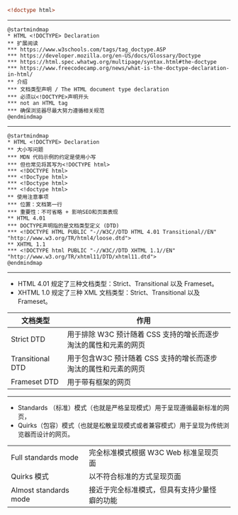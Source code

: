 ```html
<!doctype html>
```

---

```plantuml
@startmindmap
* HTML <!DOCTYPE> Declaration
** 扩展阅读
*** https://www.w3schools.com/tags/tag_doctype.ASP
*** https://developer.mozilla.org/en-US/docs/Glossary/Doctype
*** https://html.spec.whatwg.org/multipage/syntax.html#the-doctype
*** https://www.freecodecamp.org/news/what-is-the-doctype-declaration-in-html/
** 介绍
*** 文档类型声明 / The HTML document type declaration
*** 必须以<!DOCTYPE>声明开头
*** not an HTML tag
*** 确保浏览器尽最大努力遵循相关规范
@endmindmap
```

---

```plantuml
@startmindmap
* HTML <!DOCTYPE> Declaration
** 大小写问题
*** MDN 代码示例的约定是使用小写
*** 但也常见将其写为<!DOCTYPE html>
*** <!DOCTYPE html>
*** <!DocType html>
*** <!Doctype html>
*** <!doctype html>
** 使用注意事项
*** 位置：文档第一行
*** 重要性：不可省略 + 影响SEO和页面表现
** HTML 4.01
*** DOCTYPE声明指的是文档类型定义 (DTD)
*** <!DOCTYPE HTML PUBLIC "-//W3C//DTD HTML 4.01 Transitional//EN" "http://www.w3.org/TR/html4/loose.dtd">
** XHTML 1.1
*** <!DOCTYPE html PUBLIC "-//W3C//DTD XHTML 1.1//EN" "http://www.w3.org/TR/xhtml11/DTD/xhtml11.dtd">
@endmindmap

```

---

- HTML 4.01 规定了三种文档类型：Strict、Transitional 以及 Frameset。
- XHTML 1.0 规定了三种 XML 文档类型：Strict、Transitional 以及 Frameset。

| 文档类型         | 作用                                                             |     |
| ---------------- | ---------------------------------------------------------------- | --- |
| Strict DTD       | 用于排除 W3C 预计随着 CSS 支持的增长而逐步淘汰的属性和元素的网页 |     |
| Transitional DTD | 用于包含W3C 预计随着 CSS 支持的增长而逐步淘汰的属性和元素的网页  |
| Frameset DTD     | 用于带有框架的网页                                               |

---

- Standards （标准）模式（也就是严格呈现模式）用于呈现遵循最新标准的网页，
- Quirks（包容）模式（也就是松散呈现模式或者兼容模式）用于呈现为传统浏览器而设计的网页。

|                       |                                              |     |
| --------------------- | -------------------------------------------- | --- |
| Full standards mode   | 完全标准模式根据 W3C Web 标准呈现页面        |     |
| Quirks 模式           | 以不符合标准的方式呈现页面                   |
| Almost standards mode | 接近于完全标准模式，但具有支持少量怪癖的功能 |
